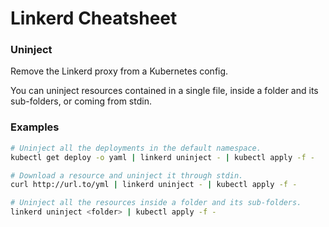 # Linkerd Cheatsheet

### Uninject

Remove the Linkerd proxy from a Kubernetes config.

You can uninject resources contained in a single file, inside a folder and its sub-folders, or coming from stdin.

### Examples <a id="examples"></a>

```bash
# Uninject all the deployments in the default namespace.
kubectl get deploy -o yaml | linkerd uninject - | kubectl apply -f -

# Download a resource and uninject it through stdin.
curl http://url.to/yml | linkerd uninject - | kubectl apply -f -

# Uninject all the resources inside a folder and its sub-folders.
linkerd uninject <folder> | kubectl apply -f -
```



